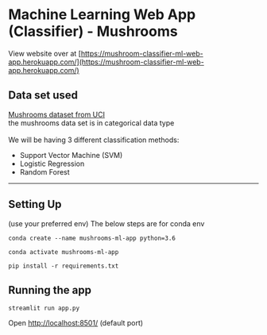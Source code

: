 <h1>Machine Learning Web App (Classifier) - Mushrooms</h1>

View website over at
[https://mushroom-classifier-ml-web-app.herokuapp.com/](https://mushroom-classifier-ml-web-app.herokuapp.com/)

<h2>Data set used</h2>

[Mushrooms dataset from UCI](https://archive.ics.uci.edu/ml/datasets/Mushroom)  
the mushrooms data set is in categorical data type  
<br/>
We will be having 3 different classification methods:

- Support Vector Machine (SVM)
- Logistic Regression
- Random Forest

---

<h2>Setting Up</h2>
(use your preferred env)     
The below steps are for conda env

```
conda create --name mushrooms-ml-app python=3.6
```

```
conda activate mushrooms-ml-app
```

```
pip install -r requirements.txt
```

<h2>Running the app</h2>

```
streamlit run app.py
```

Open [http://localhost:8501/](http://localhost:8501/)
(default port)

